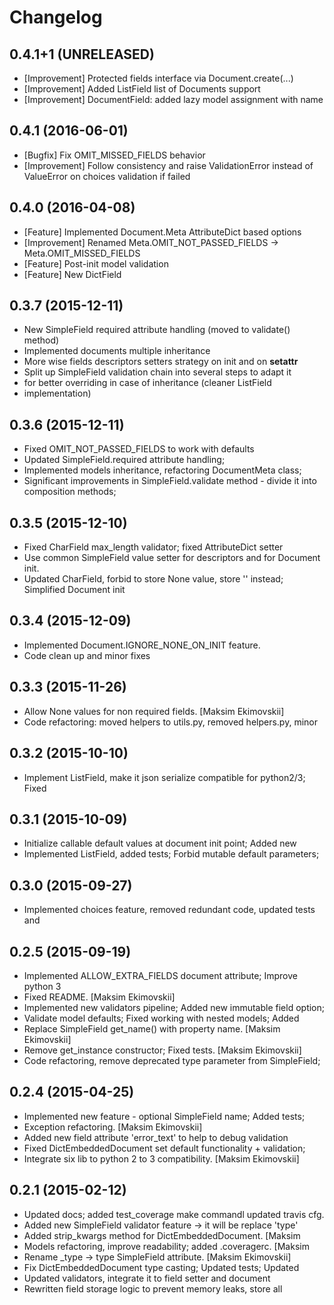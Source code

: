 Changelog
=========

0.4.1+1 (UNRELEASED)
--------------------
* [Improvement] Protected fields interface via Document.create(...)
* [Improvement] Added ListField list of Documents support
* [Improvement] DocumentField: added lazy model assignment with name

0.4.1 (2016-06-01)
------------------
* [Bugfix] Fix OMIT_MISSED_FIELDS behavior
* [Improvement] Follow consistency and raise ValidationError instead of ValueError on choices validation if failed

0.4.0 (2016-04-08)
------------------
* [Feature] Implemented Document.Meta AttributeDict based options
* [Improvement] Renamed Meta.OMIT_NOT_PASSED_FIELDS -> Meta.OMIT_MISSED_FIELDS
* [Feature] Post-init model validation
* [Feature] New DictField

0.3.7 (2015-12-11)
------------------
* New SimpleField required attribute handling (moved to validate() method)
* Implemented documents multiple inheritance
* More wise fields descriptors setters strategy on init and on __setattr__
* Split up SimpleField validation chain into several steps to adapt it
* for better overriding in case of inheritance (cleaner ListField
* implementation)

0.3.6 (2015-12-11)
------------------
* Fixed OMIT_NOT_PASSED_FIELDS to work with defaults
* Updated SimpleField.required attribute handling;
* Implemented models inheritance, refactoring DocumentMeta class;
* Significant improvements in SimpleField.validate method - divide it into composition methods;

0.3.5 (2015-12-10)
------------------
* Fixed CharField max_length validator; fixed AttributeDict setter
* Use common SimpleField value setter for descriptors and for Document init.
* Updated CharField, forbid to store None value, store '' instead; Simplified Document init

0.3.4 (2015-12-09)
------------------
* Implemented Document.IGNORE_NONE_ON_INIT feature.
* Code clean up and minor fixes

0.3.3 (2015-11-26)
------------------
* Allow None values for non required fields. [Maksim Ekimovskii]
* Code refactoring: moved helpers to utils.py, removed helpers.py, minor

0.3.2 (2015-10-10)
------------------
* Implement ListField, make it json serialize compatible for python2/3; Fixed

0.3.1 (2015-10-09)
------------------
* Initialize callable default values at document init point; Added new
* Implemented ListField, added tests; Forbid mutable default parameters;

0.3.0 (2015-09-27)
------------------
* Implemented choices feature, removed redundant code, updated tests and

0.2.5 (2015-09-19)
------------------
* Implemented ALLOW_EXTRA_FIELDS document attribute; Improve python 3
* Fixed README. [Maksim Ekimovskii]
* Implemented new validators pipeline; Added new immutable field option;
* Validate model defaults; Fixed working with nested models; Added
* Replace SimpleField get_name() with property name. [Maksim Ekimovskii]
* Remove get_instance constructor; Fixed tests. [Maksim Ekimovskii]
* Code refactoring, remove deprecated type parameter from SimpleField;

0.2.4 (2015-04-25)
------------------
* Implemented new feature - optional SimpleField name; Added tests;
* Exception refactoring. [Maksim Ekimovskii]
* Added new field attribute 'error_text' to help to debug validation
* Fixed DictEmbeddedDocument set default functionality + validation;
* Integrate six lib to python 2 to 3 compatibility. [Maksim Ekimovskii]

0.2.1 (2015-02-12)
------------------
* Updated docs; added test_coverage make commandl updated travis cfg.
* Added new SimpleField validator feature -> it will be replace 'type'
* Added strip_kwargs method for DictEmbeddedDocument. [Maksim
* Models refactoring, improve readability; added .coveragerc. [Maksim
* Rename _type -> type SimpleField attribute. [Maksim Ekimovskii]
* Fix DictEmbeddedDocument type casting; Updated tests; Updated
* Updated validators, integrate it to field setter and document
* Rewritten field storage logic to prevent memory leaks, store all

